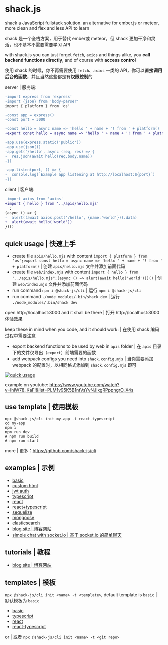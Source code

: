 # shack.js

shack a JavaScript fullstack solution. an alternative for ember.js or meteor, more clean and flex and less API to learn

shack 是一个全栈方案，用于替代 ember或 meteor，但 shack 更加干净和灵活，也不基本不需要需要学习 API

with shack.js you can just forget `fetch`, `axios` and things alike, you **call backend functions directly**, and of course with **access control**

使用 shack 的时候，你不再需要使用 `fetch`、`axios` 一类的 API，你可以**直接调用后台的函数**，并且当然这些都是有**权限控制**的

server | 服务端:

```diff
-import express from 'express'
-import {json} from 'body-parser'
import { platform } from 'os'

-const app = express()
-const port = 3000

-const hello = async name => 'hello ' + name + '! from ' + platform()
+export const hello = async name => 'hello ' + name + '! from ' + platform()

-app.use(express.static('public'))
-app.use(json())
-app.get('/hello', async (req, res) => {
-  res.json(await hello(req.body.name))
-})

-app.listen(port, () => {
-  console.log(`Example app listening at http://localhost:${port}`)
-})
```

client | 客户端:

```diff
-import axios from 'axios'
+import { hello } from '../apis/hello.mjs'
  ;
(async () => {
-  alert((await axios.post('/hello', {name:'world'})).data)
+  alert(await hello('world'))
})()
```


## quick usage | 快速上手

- create file `apis/hello.mjs` with content `import { platform } from 'os';export const hello = async name => 'hello ' + name + '! from ' + platform()` | 创建 `apis/hello.mjs` 文件并添加前面代码
- create file `web/index.mjs` with content `import { hello } from "../apis/hello.mjs";(async () => alert(await hello('world')))()` | 创建 `web/index.mjs` 文件并添加前面代码
- run command `npm i @shack-js/cli` | 运行 `npm i @shack-js/cli`
- run command `./node_modules/.bin/shack dev` | 运行 `./node_modules/.bin/shack dev`

open http://localhost:3000 and it shall be there | 打开 http://localhost:3000 体验效果

keep these in mind when you code, and it should work: | 在使用 shack 编码过程中需要注意

- export backend functions to be used by web in `apis` folder | 在 `apis` 目录下的文件仅导出（`export`）前端需要的函数
- add webpack configs you need into `shack.config.mjs` | 当你需要添加 webpack 的配置时，以相同格式添加到 `shack.config.mjs` 即可

[![quick usage](https://img.youtube.com/vi/IhlW78_KaFI/0.jpg)](https://www.youtube.com/watch?v=IhlW78_KaFI&list=PLM1v95K5B1ntVsYvNJIxgRPppngrO_X4s)

example on youtube: https://www.youtube.com/watch?v=IhlW78_KaFI&list=PLM1v95K5B1ntVsYvNJIxgRPppngrO_X4s


## use template | 使用模板
```
npx @shack-js/cli init my-app -t react-typescript
cd my-app
npm i
npm run dev
# npm run build
# npm run start
```
more | 更多：https://github.com/shack-js/cli

## examples | 示例

- [basic](./examples/basic)
- [custom html](./examples/custom-html)
- [jwt auth](./examples/jwt-auth)
- [typescript](./examples/typescript)
- [react](./examples/react)
- [react+typescript](./examples/react-typescript)
- [sequelize](./examples/react-sequelize)
- [mongoose](./examples/mongoose)
- [elasticsearch](./examples/elasticsearch)
- [blog site | 博客网站](./examples/blog-site)
- [simple chat with socket.io | 基于 socket.io 的简单聊天](./examples/simple-chat)

## tutorials | 教程

- [blog site | 博客网站](./examples/blog-site/README.md)

## templates | 模板

 `npx @shack-js/cli init <name> -t <template>`, default template is `basic` | 默认模板为 `basic`

- [basic](https://github.com/shack-js/template-basic)
- [typescript](https://github.com/shack-js/template-typescript)
- [react](https://github.com/shack-js/template-react)
- [react-typescript](https://github.com/shack-js/template-react-typescript)

or | 或者 `npx @shack-js/cli init <name> -t <git repo>`